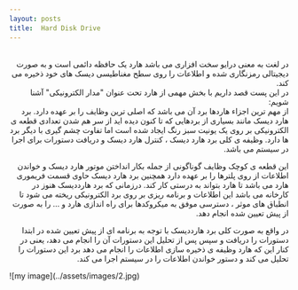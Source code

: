 ```yaml
---
layout: posts
title:  Hard Disk Drive
---
```


<div dir="rtl"><br>
  در لغت به معنی درایو سخت افزاری می باشد
هارد یک حافظه دائمی است و به صورت دیجیتالی رمزنگاری شده 
و اطلاعات را روی سطح مغناطیسی دیسک های خود ذخیره می کند. <br>
 در این پست قصد داریم با بخش مهمی از هارد  تحت عنوان "مدار الکترونیکی" آشنا شویم: <br>
 از مهم ترین اجزاء هاردها برد آن می باشد که اصلی ترین وظایف را بر عهده دارد. برد هارد دیسک مانند بسیاری از بردهایی که تا کنون دیده اید از سر هم شدن تعدادی قطعه ی الکترونیکی بر روی یک یونیت سبز رنگ ایجاد شده است اما تفاوت چشم گیری با دیگر برد ها دارد.
  وظیفه ی کلی برد هارد دیسک ، کنترل هارد دیسک  و دریافت دستورات برای اجرا در سیستم می باشد. 

این قطعه ی کوچک وظایف گوناگونی از جمله بکار انداختن موتور هارد دیسک 
و خواندن اطلاعات از روی پلترها را بر عهده دارد همچنین برد هارد دیسک حاوی قسمت فریموری هارد می باشد تا هارد بتواند به درستی کار کند.
 درزمانی که برد هارددیسک هنوز در کارخانه می باشد این اطلاعات و برنامه ریزی بر روی برد الکترونیکی ریخته می شود تا انطباق های موثر ،
  دسترسی موفق به میکروکدها برای راه اندازی هارد و … را به صورت از پیش تعیین شده انجام دهد. <br>

در واقع به صورت کلی برد هارددیسک با توجه به برنامه ای از پیش تعیین شده در ابتدا دستورات را دریافت و سپس پس از تحلیل این دستورات آن را انجام می دهد،
 یعنی در کنار این که هارد وظیفه ی ذخیره سازی اطلاعات را انجام می دهد برد این دستورات را تحلیل می کند و دستور خواندن اطلاعات را در سیستم اجرا می کند. <br>


</div>
![my image](../assets/images/2.jpg)
